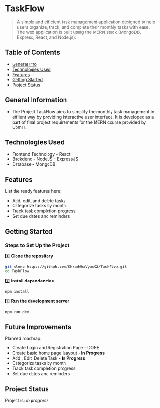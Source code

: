 # TaskFlow

> A simple and efficient task management application designed to help users organize, track, and complete their monthly tasks with ease. The web application is built using the MERN stack (MongoDB, Express, React, and Node.js). 

## Table of Contents

- [General Info](#general-information)
- [Technologies Used](#technologies-used)
- [Features](#features)
- [Getting Started](#getting-started)
- [Project Status](#project-status)


## General Information

- The Project TaskFlow aims to simplify the monthly task management in effiient way by providing interactive user interface. It is developed as a part of final project requirements for the MERN course provided by ComIT.  

## Technologies Used

- Frontend Technology - React
- Backdend  - NodeJS - ExpressJS
- Database - MongoDB

## Features

List the ready features here:

- Add, edit, and delete tasks
- Categorize tasks by month
- Track task completion progress
- Set due dates and reminders

## Getting Started

### Steps to Set Up the Project  

1️⃣ **Clone the repository**  
```sh
git clone https://github.com/ShraddhaVyas92/TaskFlow.git
cd TaskFlow
```

2️⃣ **Install dependencies**  
```sh
npm install
```
3️⃣ **Run the development server**  
```sh
npm run dev
```
## Future Improvements

Planned roadmap:

- Create Login and Registration Page - DONE
- Create basic home page laayout - **In Progress**
- Add , Edit, Delete Task - **In Progress**
- Categorize tasks by month
- Track task completion progress
- Set due dates and reminders

## Project Status

Project is: _in progress_
